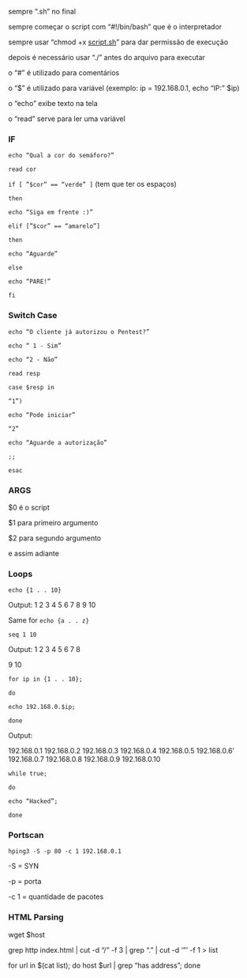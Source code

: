 
sempre “.sh” no final

sempre começar o script com “#!/bin/bash” que é o interpretador

sempre usar “chmod +x [script.sh](http://script.sh)” para dar permissão de execução

depois é necessário usar “./” antes do arquivo para executar

o “#” é utilizado para comentários

o “$” é utilizado para variável (exemplo: ip = 192.168.0.1, echo “IP:” $ip)

o “echo” exibe texto na tela

o “read” serve para ler uma variável

### IF 
`echo “Qual a cor do semáforo?”`

`read cor`

`if [ ”$cor” == “verde” ]` (tem que ter os espaços)

`then`

`echo “Siga em frente :)”`

`elif [”$cor” == “amarelo”]`

`then`

`echo “Aguarde”`

`else`

`echo “PARE!”`

`fi`

### Switch Case

`echo “O cliente já autorizou o Pentest?”`

`echo “ 1 - Sim”`

`echo “2 - Não”`

`read resp`

`case $resp in`

`“1”)`

`echo “Pode iniciar”`

`“2”`

`echo “Aguarde a autorização”`

`;;`

`esac`

### ARGS

$0 é o script

$1 para primeiro argumento

$2 para segundo argumento

e assim adiante

### Loops

`echo {1 . . 10}`

Output: 1 2 3 4 5 6 7 8 9 10

Same for `echo {a . . z}`

`seq 1 10`

Output: 1 2 3 4 5 6 7 8

9 10

`for ip in {1 . . 10};`

`do`

`echo 192.168.0.$ip;`

`done`

Output:

192.168.0.1
192.168.0.2
192.168.0.3
192.168.0.4
192.168.0.5
192.168.0.6’
192.168.0.7
192.168.0.8
192.168.0.9
192.168.0.10

`while true;`

`do`

`echo “Hacked”;`

`done`

### Portscan

`hping3 -S -p 80 -c 1 192.168.0.1`

-S = SYN

-p = porta

-c 1 = quantidade de pacotes

### HTML Parsing

wget $host

grep http index.html | cut -d “/” -f 3 | grep “\.” | cut -d ‘”’ -f 1 > list

for url in $(cat list); do host $url | grep “has address”; done